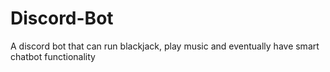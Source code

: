 # Discord-Bot
A discord bot that can run blackjack, play music and eventually have smart chatbot functionality
